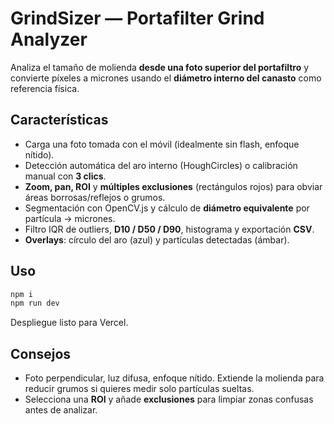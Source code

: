 # GrindSizer — Portafilter Grind Analyzer

Analiza el tamaño de molienda **desde una foto superior del portafiltro** y convierte píxeles a micrones usando el **diámetro interno del canasto** como referencia física.

## Características
- Carga una foto tomada con el móvil (idealmente sin flash, enfoque nítido).
- Detección automática del aro interno (HoughCircles) o calibración manual con **3 clics**.
- **Zoom, pan, ROI** y **múltiples exclusiones** (rectángulos rojos) para obviar áreas borrosas/reflejos o grumos.
- Segmentación con OpenCV.js y cálculo de **diámetro equivalente** por partícula → micrones.
- Filtro IQR de outliers, **D10 / D50 / D90**, histograma y exportación **CSV**.
- **Overlays**: círculo del aro (azul) y partículas detectadas (ámbar).

## Uso
```bash
npm i
npm run dev
```
Despliegue listo para Vercel.

## Consejos
- Foto perpendicular, luz difusa, enfoque nítido. Extiende la molienda para reducir grumos si quieres medir solo partículas sueltas.
- Selecciona una **ROI** y añade **exclusiones** para limpiar zonas confusas antes de analizar.
